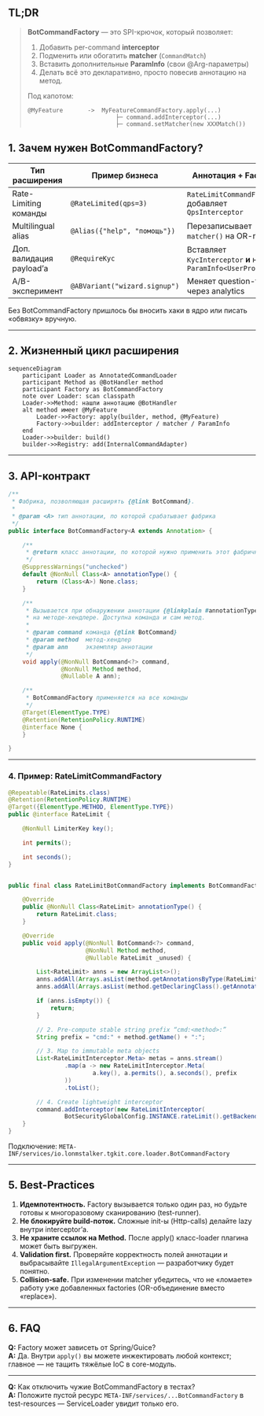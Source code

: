 ## TL;DR

> **BotCommandFactory** — это SPI-крючок, который позволяет:
> 1. Добавить per-command **interceptor**
> 2. Подменить или обогатить **matcher** (`CommandMatch`)
> 3. Вставить дополнительные **ParamInfo** (свои @Arg-параметры)
> 4. Делать всё это декларативно, просто повесив аннотацию на метод.
>
> Под капотом:
> ```text
> @MyFeature       ->  MyFeatureCommandFactory.apply(...)
>                          ├─ command.addInterceptor(...)
>                          ├─ command.setMatcher(new XXXMatch())

## 1. Зачем нужен BotCommandFactory?

| Тип расширения           | Пример бизнеса                | Аннотация + Factory                                             |
|--------------------------|-------------------------------|-----------------------------------------------------------------|
| Rate-Limiting команды    | `@RateLimited(qps=3)`         | `RateLimitCommandFactory` добавляет `QpsInterceptor`            |
| Multilingual alias       | `@Alias({"help", "помощь"})`  | Перезаписывает `matcher()` на OR-rule                           |
| Доп. валидация payload’а | `@RequireKyc`                 | Вставляет `KycInterceptor` **и** новый `ParamInfo<UserProfile>` |
| A/B-эксперимент          | `@ABVariant("wizard.signup")` | Меняет question-текст через analytics                           |

Без BotCommandFactory пришлось бы вносить хаки в ядро или писать «обвязку» вручную.

---

## 2. Жизненный цикл расширения

```mermaid
sequenceDiagram
    participant Loader as AnnotatedCommandLoader
    participant Method as @BotHandler method
    participant Factory as BotCommandFactory
    note over Loader: scan classpath
    Loader->>Method: нашли аннотацию @BotHandler
    alt method имеет @MyFeature
        Loader->>Factory: apply(builder, method, @MyFeature)
        Factory->>builder: addInterceptor / matcher / ParamInfo
    end
    Loader->>builder: build()
    builder->>Registry: add(InternalCommandAdapter)
```

---

## 3. API-контракт

```java
/**
 * Фабрика, позволяющая расширять {@link BotCommand}.
 *
 * @param <A> тип аннотации, по которой срабатывает фабрика
 */
public interface BotCommandFactory<A extends Annotation> {

    /**
     * @return класс аннотации, по которой нужно применить этот фабричный алгоритм(null == любая)
     */
    @SuppressWarnings("unchecked")
    default @NonNull Class<A> annotationType() {
        return (Class<A>) None.class;
    }

    /**
     * Вызывается при обнаружении аннотации {@linkplain #annotationType()}
     * на методе-хендлере. Доступна команда и сам метод.
     *
     * @param command команда {@link BotCommand}
     * @param method  метод-хендлер
     * @param ann     экземпляр аннотации
     */
    void apply(@NonNull BotCommand<?> command,
               @NonNull Method method,
               @Nullable A ann);

    /**
     * BotCommandFactory применяется на все команды
     */
    @Target(ElementType.TYPE)
    @Retention(RetentionPolicy.RUNTIME)
    @interface None {
    }

}
```

---

### 4. Пример: RateLimitCommandFactory

```java
@Repeatable(RateLimits.class)
@Retention(RetentionPolicy.RUNTIME)
@Target({ElementType.METHOD, ElementType.TYPE})
public @interface RateLimit {

    @NonNull LimiterKey key();

    int permits();

    int seconds();
}


public final class RateLimitBotCommandFactory implements BotCommandFactory<RateLimit> {

    @Override
    public @NonNull Class<RateLimit> annotationType() {
        return RateLimit.class;
    }

    @Override
    public void apply(@NonNull BotCommand<?> command,
                      @NonNull Method method,
                      @Nullable RateLimit _unused) {

        List<RateLimit> anns = new ArrayList<>();
        anns.addAll(Arrays.asList(method.getAnnotationsByType(RateLimit.class)));
        anns.addAll(Arrays.asList(method.getDeclaringClass().getAnnotationsByType(RateLimit.class)));

        if (anns.isEmpty()) {
            return;
        }

        // 2. Pre-compute stable string prefix “cmd:<method>:”
        String prefix = "cmd:" + method.getName() + ":";

        // 3. Map to immutable meta objects
        List<RateLimitInterceptor.Meta> metas = anns.stream()
                .map(a -> new RateLimitInterceptor.Meta(
                        a.key(), a.permits(), a.seconds(), prefix
                ))
                .toList();

        // 4. Create lightweight interceptor
        command.addInterceptor(new RateLimitInterceptor(
                BotSecurityGlobalConfig.INSTANCE.rateLimit().getBackend(), metas));
    }
}

```

Подключение:
```META-INF/services/io.lonmstalker.tgkit.core.loader.BotCommandFactory```

---

## 5. Best-Practices

1. **Идемпотентность.** Factory вызывается только один раз, но будьте готовы к многоразовому сканированию (test-runner).  
2. **Не блокируйте build-поток.** Сложные init-ы (Http-calls) делайте lazy внутри interceptor’а.  
3. **Не храните ссылок на Method.** После apply() класс-loader плагина может быть выгружен.  
4. **Validation first.** Проверяйте корректность полей аннотации и выбрасывайте `IllegalArgumentException` — разработчику будет понятно.  
5. **Collision-safe.** При изменении matcher убедитесь, что не «ломаете» работу уже добавленных factories (OR-объединение вместо «replace»).

---

## 6. FAQ

**Q:** Factory может зависеть от Spring/Guice?  
**A:** Да. Внутри `apply()` вы можете инжектировать любой контекст; главное — не тащить тяжёлые IoC в core-модуль.

---

**Q:** Как отключить чужие BotCommandFactory в тестах?  
**A:** Положите пустой ресурс `META-INF/services/...BotCommandFactory` в test-resources — ServiceLoader увидит только его.
